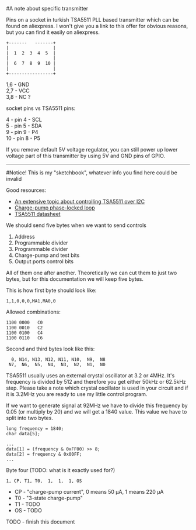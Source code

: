 #A note about specific transmitter

Pins on a socket in turkish TSA5511 PLL based transmitter which can be found on aliexpress. I won't give you a link to this offer for obvious reasons, but you can find it easily on aliexpress.

    +-------   -------+
    |                 |
    |  1  2  3  4  5  |
    |                 |
    |  6  7  8  9  10 |
    |                 |
    +-----------------+

1,6 - GND  
2,7 - VCC  
3,8 - NC ?

socket pins vs TSA5511 pins:

4 - pin 4 - SCL  
5 - pin 5 - SDA  
9 - pin 9 - P4  
10 - pin 8 - P5

If you remove default 5V voltage regulator, you can still power up lower voltage part of this transmitter by using 5V and GND pins of GPIO.

-----

#Notice! This is my "sketchbook", whatever info you find here could be invalid

Good resources:
* [An extensive topic about controlling TSA5511 over I2C](https://community.particle.io/t/solved-interface-with-i2c-bus-controlled-synthesizer-tsa5511/28758/9)
* [Charge-pump phase-locked loop](https://en.wikipedia.org/wiki/Charge-pump_phase-locked_loop)
* [TSA5511 datasheet](https://www.alldatasheet.com/view.jsp?Searchword=Tsa5511&gclid=Cj0KCQjwuuKXBhCRARIsAC-gM0hPR67Z6SkxgDTyoDk8LCdsMDjsFwTYhfbmwI7LMT_KTnSdbhyZxxYaApUlEALw_wcB)

We should send five bytes when we want to send controls  
1. Address
2. Programmable divider
3. Programmable divider
4. Charge-pump and test bits
5. Output ports control bits

All of them one after another. Theoretically we can cut them to just two bytes, but for this documentation we will keep five bytes.

This is how first byte should look like:  

    1,1,0,0,0,MA1,MA0,0

Allowed combinations:

    1100 0000	C0
    1100 0010	C2
    1100 0100	C4
    1100 0110	C6
    
Second and third bytes look like this:

      0, N14, N13, N12, N11, N10,  N9,  N8
     N7,  N6,  N5,  N4,  N3,  N2,  N1,  N0

TSA5511 usually uses an external crystal oscillator at 3.2 or 4MHz. It's frequency is divided by 512 and therefore you get either 50kHz or 62.5kHz step. Please take a note which crystal oscillator is used in your circuit and if it is 3.2MHz you are ready to use my little control program.

If we want to generate signal at 92MHz we have to divide this frequency by 0.05 (or multiply by 20) and we will get a 1840 value. This value we have to split into two bytes.

    long frequency = 1840;
    char data[5];

    ...
    data[1] = (frequency & 0xFF00) >> 8;
    data[2] = frequency & 0x00FF;
    ...

Byte four (TODO: what is it exactly used for?)

    1, CP, T1, T0,  1,  1,  1, OS

* CP - "charge-pump current", 0 means 50 μA, 1 means 220 μA
* T0 - "3-state charge-pump"
* T1 - TODO
* OS - TODO

TODO - finish this document
